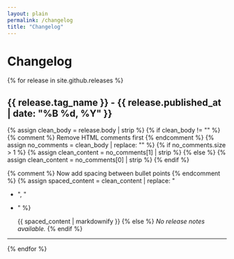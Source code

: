 ```yaml
---
layout: plain
permalink: /changelog
title: "Changelog"
---
```


# Changelog

{% for release in site.github.releases %}

## {{ release.tag_name }} - {{ release.published_at | date: "%B %d, %Y" }}

{% assign clean_body = release.body | strip %}
{% if clean_body != "" %}
{% comment %} Remove HTML comments first {% endcomment %}
{% assign no_comments = clean_body | replace: "<!-- Release notes generated using configuration in .github/release.yml", "" %}
  {% assign no_comments = no_comments | split: "-->" %}
{% if no_comments.size > 1 %}
{% assign clean_content = no_comments[1] | strip %}
{% else %}
{% assign clean_content = no_comments[0] | strip %}
{% endif %}

{% comment %} Now add spacing between bullet points {% endcomment %}
{% assign spaced_content = clean_content | replace: "

- ", "

- " %}

  {{ spaced_content | markdownify }}
  {% else %}
  *No release notes available.*
  {% endif %}

---
{% endfor %}